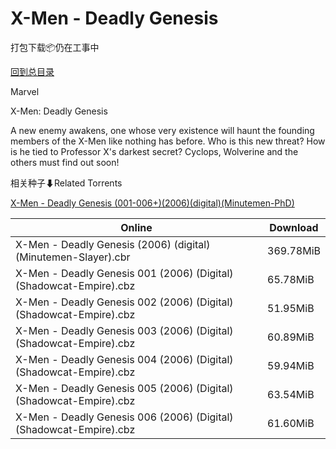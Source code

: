 # X-Men - Deadly Genesis

打包下载📦仍在工事中

[回到总目录](/Catalogs.md)

Marvel

X-Men: Deadly Genesis

A new enemy awakens, one whose very existence will haunt the founding members of the X-Men like nothing has before. Who is this new threat? How is he tied to Professor X's darkest secret? Cyclops, Wolverine and the others must find out soon!





相关种子⬇Related Torrents

[X-Men - Deadly Genesis (001-006+)(2006)(digital)(Minutemen-PhD)](https://github.com/alicewish/markdown/blob/master/torrent/X-Men---Deadly-Genesis--001-006---2006--digital--Minutemen-PhD.md)

Online | Download
--- | ---
X-Men - Deadly Genesis (2006) (digital) (Minutemen-Slayer).cbr | 369.78MiB
X-Men - Deadly Genesis 001 (2006) (Digital) (Shadowcat-Empire).cbz | 65.78MiB
X-Men - Deadly Genesis 002 (2006) (Digital) (Shadowcat-Empire).cbz | 51.95MiB
X-Men - Deadly Genesis 003 (2006) (Digital) (Shadowcat-Empire).cbz | 60.89MiB
X-Men - Deadly Genesis 004 (2006) (Digital) (Shadowcat-Empire).cbz | 59.94MiB
X-Men - Deadly Genesis 005 (2006) (Digital) (Shadowcat-Empire).cbz | 63.54MiB
X-Men - Deadly Genesis 006 (2006) (Digital) (Shadowcat-Empire).cbz | 61.60MiB